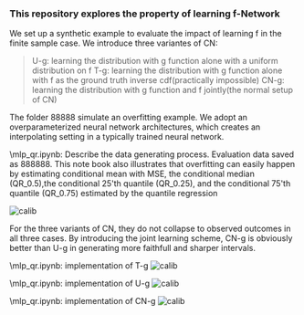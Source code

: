 ### This repository explores the property of learning f-Network

We set up a synthetic example to evaluate the impact of learning f in the finite sample case. 
We introduce three variantes of CN: 

>U-g: learning the distribution with g function alone with a uniform distribution on f
>T-g: learning the distribution with g function alone with f as the ground truth inverse cdf(practically impossible) 
>CN-g: learning the distribution with g function and f jointly(the normal setup of CN)


The folder 88888 simulate an overfitting example. We adopt an overparameterized neural network architectures, which creates an interpolating setting in a typically trained neural network.

\mlp_qr.ipynb: Describe the data generating process. Evaluation data saved as 888888.
This note book also illustrates that overfitting can easily happen by
estimating conditional mean with MSE, the conditional median (QR\_0.5),the conditional 25'th quantile (QR_0.25), and the conditional 75'th quantile (QR_0.75) estimated by the quantile regression

![calib](overfit_discover/calibration.png)

For the three variants of CN, they do not collapse to observed outcomes in all three cases.
By introducing the joint learning scheme, CN-g is obviously better than U-g in generating more faithfull and sharper intervals. 

\mlp_qr.ipynb: implementation of T-g
![calib](overfit_discover/calibration.png)


\mlp_qr.ipynb: implementation of U-g
![calib](overfit_discover/calibration.png)


\mlp_qr.ipynb: implementation of CN-g
![calib](overfit_discover/calibration.png)









